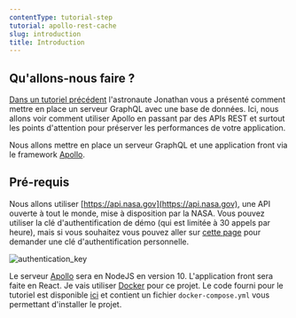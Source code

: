 ```yaml
---
contentType: tutorial-step
tutorial: apollo-rest-cache
slug: introduction
title: Introduction
---
```

## Qu'allons-nous faire ?

[Dans un tutoriel précédent]({BASE_URL}/fr/graphql-avec-apollo/) l'astronaute Jonathan vous a présenté comment mettre en place un serveur GraphQL avec une base de données. Ici, nous allons voir comment utiliser Apollo en passant par des APIs REST et surtout les points d'attention pour préserver les performances de votre application.

Nous allons mettre en place un serveur GraphQL et une application front via le framework [Apollo](https://www.apollographql.com).

## Pré-requis

Nous allons utiliser [https://api.nasa.gov](https://api.nasa.gov), une API ouverte à tout le monde, mise à disposition par la NASA.
Vous pouvez utiliser la clé d'authentification de démo (qui est limitée à 30 appels par heure), mais si vous souhaitez vous pouvez aller sur [cette page](https://api.nasa.gov/index.html#apply-for-an-api-key) pour demander une clé d'authentification personnelle.

![authentication_key]({BASE_URL}/imgs/tutorials/2019-05-10-apollo-rest-cache/authentication_key.png)

Le serveur [Apollo](https://www.apollographql.com) sera en NodeJS en version 10.
L'application front sera faite en React.
Je vais utiliser [Docker](https://www.docker.com/) pour ce projet. Le code fourni pour le tutoriel est disponible [ici](https://github.com/MarieMinasyan/apollo-tutorial) et contient un fichier `docker-compose.yml` vous permettant d'installer le projet.
